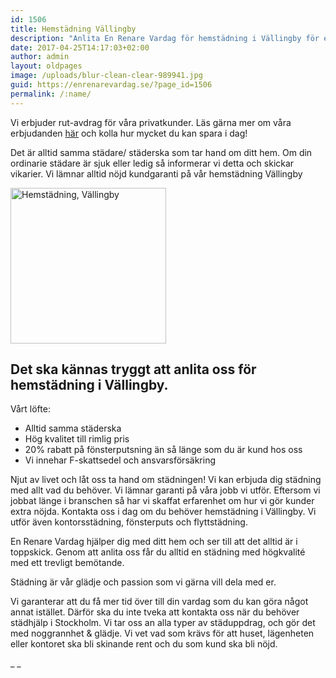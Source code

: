 ```yaml
---
id: 1506
title: Hemstädning Vällingby
description: "Anlita En Renare Vardag för hemstädning i Vällingby för en proffsig städning och ett trevligt bemötande."
date: 2017-04-25T14:17:03+02:00
author: admin
layout: oldpages
image: /uploads/blur-clean-clear-989941.jpg
guid: https://enrenarevardag.se/?page_id=1506
permalink: /:name/
---
```

Vi erbjuder rut-avdrag för våra privatkunder. Läs gärna mer om våra erbjudanden [här](https://enrenarevardag.se/erbjudanden/) och kolla hur mycket du kan spara i dag!

Det är alltid samma städare/ städerska som tar hand om ditt hem. Om din ordinarie städare är sjuk eller ledig så informerar vi detta och skickar vikarier. Vi lämnar alltid nöjd kundgaranti på vår hemstädning Vällingby

<img class="wp-image-1507 aligncenter" src="https://enrenarevardag.se/wp-content/uploads/2017/04/Flyttstädning-30-300x300.jpg" alt="Hemstädning, Vällingby" width="249" height="249" srcset="https://enrenarevardag.se/wp-content/uploads/2017/04/Flyttstädning-30-300x300.jpg 300w, https://enrenarevardag.se/wp-content/uploads/2017/04/Flyttstädning-30-150x150.jpg 150w, https://enrenarevardag.se/wp-content/uploads/2017/04/Flyttstädning-30-125x125.jpg 125w, https://enrenarevardag.se/wp-content/uploads/2017/04/Flyttstädning-30.jpg 450w" sizes="(max-width: 249px) 100vw, 249px" /> 

## Det ska kännas tryggt att anlita oss för hemstädning i Vällingby.

Vårt löfte:

  * Alltid samma städerska
  * Hög kvalitet till rimlig pris
  * 20% rabatt på fönsterputsning än så länge som du är kund hos oss
  * Vi innehar F-skattsedel och ansvarsförsäkring

Njut av livet och låt oss ta hand om städningen! Vi kan erbjuda dig städning med allt vad du behöver. Vi lämnar garanti på våra jobb vi utför. Eftersom vi jobbat länge i branschen så har vi skaffat erfarenhet om hur vi gör kunder extra nöjda. Kontakta oss i dag om du behöver hemstädning i Vällingby. Vi utför även kontorsstädning, fönsterputs och flyttstädning.

En Renare Vardag hjälper dig med ditt hem och ser till att det alltid är i toppskick. Genom att anlita oss får du alltid en städning med högkvalité med ett trevligt bemötande.  

Städning är vår glädje och passion som vi gärna vill dela med er. 

Vi garanterar att du få mer tid över till din vardag som du kan göra något annat istället. Därför ska du inte tveka att kontakta oss när du behöver städhjälp i Stockholm. Vi tar oss an alla typer av städuppdrag, och gör det med noggrannhet & glädje. Vi vet vad som krävs för att huset, lägenheten eller kontoret ska bli skinande rent och du som kund ska bli nöjd.


_ _